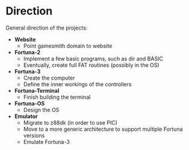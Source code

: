 # Direction
General direction of the projects:

- **Website**
  - Point gamesmith domain to website
- **Fortuna-2**
  - Implement a few basic programs, such as dir and BASIC
  - Eventually, create full FAT routines (possibly in the OS)
- **Fortuna-3**
  - Create the computer
  - Define the inner workings of the controllers
- **Fortuna-Terminal**
  - Finish building the terminal
- **Fortuna-OS**
  - Design the OS
- **Emulator**
  - Migrate to z88dk (in order to use PIC)
  - Move to a more generic architecture to support multiple Fortuna versions
  - Emulate Fortuna-3
